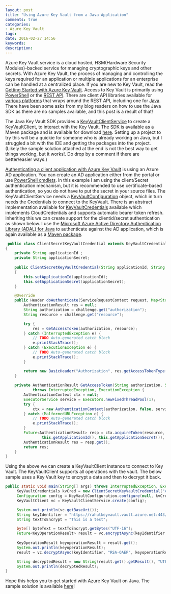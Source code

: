 ```yaml
---
layout: post
title: "Using Azure Key Vault from a Java Application"
comments: true
categories: 
- Azure Key Vault
tags: 
date: 2016-02-27 14:56
keywords: 
description: 
---
```


Azure Key Vault service is a cloud hosted, HSM(Hardware Security Modules)-backed service for managing cryptographic keys and other secrets. With Azure Key Vault, the process of managing and controlling the keys required for an application or multiple applications for an enterprise can be handled at a centralized place. If you are new to Key Vault, read the [Getting Started with Azure Key Vault](http://www.rahulpnath.com/blog/getting-started-with-azure-key-vault/). Access to Key Vault is primarily using [PowerShell](https://msdn.microsoft.com/en-us/library/dn868052.aspx) or the [REST API](https://msdn.microsoft.com/en-us/library/azure/dn903609.aspx). There are client API libraries available for [various platforms](https://github.com/Azure) that wraps around the REST API, including one for [Java](https://github.com/Azure/azure-sdk-for-java/tree/master/services/keyvault). There have been some asks from my blog readers on how to use the Java SDK as there are no samples available, and this post is a result of that!

The Java Key Vault SDK provides a [KeyVaultClientService](https://github.com/Azure/azure-sdk-for-java/blob/8bd59520544cf7471f8b3c2e3f9e577e68ff2852/services/keyvault/azure-keyvault/src/main/java/com/microsoft/azure/keyvault/KeyVaultClientService.java) to create a [KeyVaultClient](https://github.com/Azure/azure-sdk-for-java/blob/8bd59520544cf7471f8b3c2e3f9e577e68ff2852/services/keyvault/azure-keyvault/src/main/java/com/microsoft/azure/keyvault/KeyVaultInternalClientImpl.java), to interact  with the Key Vault. The SDK is available as a Maven package and is available for download [here](http://search.maven.org/#search%7Cga%7C1%7Ckeyvault). Setting up a project to try this will be a quickie for someone who is already working on Java, but I struggled a bit with the IDE and getting the packages into the project. (Likely the sample solution attached at the end is not the best way to get things working, but it works!. Do drop by a comment if there are better/easier ways.)

[Authenticating a client application with Azure Key Vault](http://www.rahulpnath.com/blog/authenticating-a-client-application-with-azure-key-vault/) is using an Azure AD application. You can create an AD application either from the portal or use [PowerShell cmdlets](http://www.rahulpnath.com/blog/how-the-deprecation-of-switch-azuremode-affects-azure-key-vault/). In this example I am using the client/Secret authentication mechanism, but it is recommended to use certificate-based authentication, so you do not have to put the secret in your source files. The KeyVaultClientService needs a [KeyVaultConfiguration](https://github.com/Azure/azure-sdk-for-java/blob/8bd59520544cf7471f8b3c2e3f9e577e68ff2852/services/keyvault/azure-keyvault/src/main/java/com/microsoft/azure/keyvault/KeyVaultConfiguration.java) object, which in turn needs the Credentials to connect to the KeyVault. There is an abstract implementation available for [KeyVaultCredentials](https://github.com/Azure/azure-sdk-for-java/blob/8bd59520544cf7471f8b3c2e3f9e577e68ff2852/services/keyvault/azure-keyvault/src/main/java/com/microsoft/azure/keyvault/authentication/KeyVaultCredentials.java) available which implements CloudCredentials and supports automatic bearer token refresh. Inheriting this we can create support for the clientid/secret authentication as shown below. I use the [Microsoft Azure Active Directory Authentication Library (ADAL) for Java](https://github.com/AzureAD/azure-activedirectory-library-for-java) to authenticate against the AD application, which is again available as a [Maven package](http://search.maven.org/#search%7Cga%7C1%7Cg%3A%22com.microsoft.aad%22).
 
``` java
 public class ClientSecretKeyVaultCredential extends KeyVaultCredentials
{
	private String applicationId ;
	private String applicationSecret;
	
	public ClientSecretKeyVaultCredential(String applicationId, String applicationSecret)
	{
		this.setApplicationId(applicationId);
		this.setApplicationSecret(applicationSecret);
	}

	@Override
	public Header doAuthenticate(ServiceRequestContext request, Map<String, String> challenge) {
		AuthenticationResult res = null;
		String authorization = challenge.get("authorization");
		String resource = challenge.get("resource");

		try {
			res = GetAccessToken(authorization, resource);
		} catch (InterruptedException e) {
			// TODO Auto-generated catch block
			e.printStackTrace();
		} catch (ExecutionException e) {
			// TODO Auto-generated catch block
			e.printStackTrace();
		}

		return new BasicHeader("Authorization", res.getAccessTokenType() + " " + res.getAccessToken());
	}
	
	private AuthenticationResult GetAccessToken(String authorization, String resource)
			throws InterruptedException, ExecutionException {
		AuthenticationContext ctx = null;
		ExecutorService service = Executors.newFixedThreadPool(1);
		try {
			ctx = new AuthenticationContext(authorization, false, service);
		} catch (MalformedURLException e) {
			// TODO Auto-generated catch block
			e.printStackTrace();
		}
		Future<AuthenticationResult> resp = ctx.acquireToken(resource, new ClientCredential(
				this.getApplicationId(), this.getApplicationSecret()), null);
		AuthenticationResult res = resp.get();
		return res;
	}
}

``` 

Using the above we can create a KeyVaultClient instance to connect to Key Vault. The KeyVaultClient supports all operations with the vault. The below sample uses a Key Vault key to encrypt a data and then to decrypt it back. 

``` java
public static void main(String[] args) throws InterruptedException, ExecutionException, URISyntaxException, UnsupportedEncodingException {
     KeyVaultCredentials kvCred = new ClientSecretKeyVaultCredential("AD Application ID", "AD Application Secret");
     Configuration config = KeyVaultConfiguration.configure(null, kvCred);
     KeyVaultClient vc = KeyVaultClientService.create(config);

     System.out.println(vc.getBaseUri());
     String keyIdentifier = "https://rahulkeyvault.vault.azure.net:443/keys/NewKey";
     String textToEncrypt = "This is a test";

     byte[] byteText = textToEncrypt.getBytes("UTF-16");
     Future<KeyOperationResult> result = vc.encryptAsync(keyIdentifier, JsonWebKeyEncryptionAlgorithm.RSAOAEP, byteText); 
     
     KeyOperationResult keyoperationResult = result.get();
     System.out.println(keyoperationResult);
     result = vc.decryptAsync(keyIdentifier, "RSA-OAEP", keyoperationResult.getResult());

     String decryptedResult = new String(result.get().getResult(), "UTF-16");
     System.out.println(decryptedResult);
}
```

Hope this helps you to get started with Azure Key Vault on Java. The sample solution is available [here](https://github.com/rahulpnath/Blog/tree/master/AzureKeyVaultUsingJavaClient)!